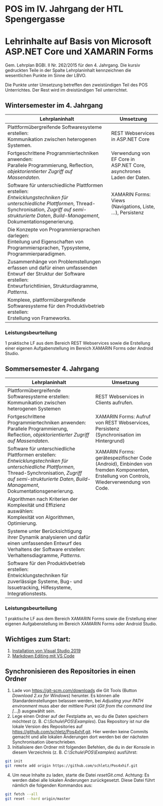 # POS im IV. Jahrgang der HTL Spengergasse

# Lehrinhalte auf Basis von Microsoft ASP.NET Core und XAMARIN Forms
Gem. Lehrplan BGBl. II Nr. 262/2015 für den 4. Jahrgang. Die kursiv gedruckten Teile in der Spalte Lehrplaninhalt 
kennzeichnen die wesentlichen Punkte im Sinne der LBVO.

Die Punkte unter Umsetzung betreffen den zweistündigen Teil des POS Unterrichtes. Der Rest wird im dreistündigen
Teil unterrichtet.

## Wintersemester im 4. Jahrgang

| Lehrplaninhalt                                                                                                                                                                                                         	| Umsetzung                                                                                              	| 
| -----------------------------------------------------------------------------------------------------------------------------------------------------------------------------------------------------------------------	| -------------------------------------------------------------------------------------------------------	| 
| Plattformübergreifende Softwaresysteme erstellen:<br>Kommunikation zwischen heterogenen Systemen.                                                                                                                       	| REST Webservices in ASP.NET Core                                                                                                        	| 
| Fortgeschrittene Programmiertechniken anwenden:<br>Parallele Programmierung, Reflection, *objektorientierter Zugriff auf Massendaten*.                                                                                  	| Verwendung von EF Core in ASP.NET Core, asynchrones Laden der Daten.                                                                    	| 
| Software für unterschiedliche Plattformen erstellen:<br>*Entwicklungstechniken für unterschiedliche Plattformen*, Thread-Synchronisation, *Zugriff auf semi-strukturierte Daten*, *Build-Management*, Dokumentationsgenerierung.	| XAMARIN Forms: Views (Navigations, Liste, …), Persistenz                                                    	| 
| Die Konzepte von Programmiersprachen darlegen:<br>Einteilung und Eigenschaften von Programmiersprachen, Typsysteme, Programmierparadigmen.                                                                             	|                                                                                                                                         	| 
| Zusammenhänge von Problemstellungen erfassen und dafür einen umfassenden Entwurf der Struktur der Software erstellen:<br>Entwurfsrichtlinien, Strukturdiagramme, *Patterns*.                                             	|                                                                                                                                         	| 
| Komplexe, plattformübergreifende Softwaresysteme für den Produktivbetrieb erstellen:<br>Erstellung von Frameworks.                                                                                                      	|                                                                                                                                         	| 

### Leistungsbeurteilung
1 praktische LF aus dem Bereich REST Webservices sowie die Erstellung einer eigenen Aufgabenstellung im Bereich XAMARIN Forms oder Android Studio.

## Sommersemester 4. Jahrgang
| Lehrplaninhalt                                                                                                                                                                                                         	| Umsetzung                                                                                              	| 
| -----------------------------------------------------------------------------------------------------------------------------------------------------------------------------------------------------------------------	| -------------------------------------------------------------------------------------------------------	| 
| Plattformübergreifende Softwaresysteme erstellen:<br>Kommunikation zwischen heterogenen Systemen                                                                                                                       	| REST Webservices in Clients aufrufen.                                                                                                   	| 
| Fortgeschrittene Programmiertechniken anwenden:<br>Parallele Programmierung, Reflection, *objektorientierter Zugriff auf Massendaten*.                                                                                   	| XAMARIN Forms: Aufruf von REST Webservices, Persistenz (Synchronisation im Hintergrund)                                                  	| 
| Software für unterschiedliche Plattformen erstellen:<br>*Entwicklungstechniken für unterschiedliche Plattformen*, Thread-Synchronisation, *Zugriff auf semi-strukturierte Daten*, *Build-Management*, Dokumentationsgenerierung.	| XAMARIN Forms: gerätespezifischer Code (Android), Einbinden von fremden Komponenten, Erstellung von Controls, Wiederverwendung von Code.	| 
| Algorithmen nach Kriterien der Komplexität und Effizienz auswählen:<br>Komplexität von Algorithmen, Optimierung.                                                                                                       	|                                                                                                                                         	| 
| Systeme unter Berücksichtigung ihrer Dynamik analysieren und dafür einen umfassenden Entwurf des Verhaltens der Software erstellen:<br>Verhaltensdiagramme, *Patterns*.                                                  	|                                                                                                                                         	| 
| Software für den Produktivbetrieb erstellen:<br>Entwicklungstechniken für zuverlässige Systeme, Bug- und Issuetracking, Hilfesysteme, Integrationstests.                                                               	|                                                                                                                                         	| 

### Leistungsbeurteilung
1 praktische LF aus dem Bereich XAMARIN Forms sowie die Erstellung einer eigenen Aufgabenstellung im Bereich XAMARIN Forms oder Android Studio.


## Wichtiges zum Start:
1. [Installation von Visual Studio 2019](VisualStudioInstallation.md)
1. [Markdown Editing mit VS Code](https://github.com/schletz/Pos3xhif/blob/master/markdown.md)

## Synchronisieren des Repositories in einen Ordner
1. Lade von https://git-scm.com/downloads die Git Tools (Button *Download 2.xx for Windows*)
    herunter. Es können alle Standardeinstellungen belassen werden, bei *Adjusting your PATH environment*
    muss aber der mittlere Punkt (*Git from the command line [...]*) ausgewählt sein.
2. Lege einen Ordner auf der Festplatte an, wo du die Daten speichern möchtest 
    (z. B. *C:\Schule\POS\Examples*). Das
    Repository ist nur die lokale Version des Repositories auf https://github.com/schletz/Pos4xhif.git.
    Hier werden keine Commits gemacht und alle lokalen Änderungen dort werden bei der 
    nächsten Synchronisation überschrieben.
3. Initialisiere den Ordner mit folgenden Befehlen, die du in der Konsole in diesem Verzeichnis
    (z. B. *C:\Schule\POS\Examples*) ausführst:
```bash {.line-numbers}
git init
git remote add origin https://github.com/schletz/Pos4xhif.git
```

4. Um neue Inhalte zu laden, starte die Datei *resetGit.cmd*. Achtung: Es werden dabei alle lokalen
Änderungen zurückgesetzt. Diese Datei führt nämlich die folgenden Kommandos aus:

```bash {.line-numbers}
git fetch --all
git reset --hard origin/master
```


